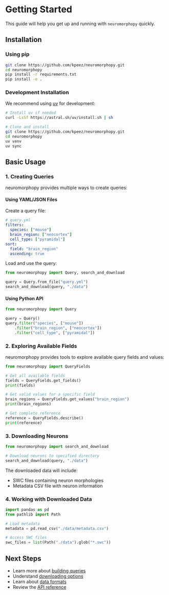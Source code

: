 # Getting Started

This guide will help you get up and running with `neuromorphopy` quickly.

## Installation

### Using pip

```bash
git clone https://github.com/kpeez/neuromorphopy.git
cd neuromorphopy
pip install -r requirements.txt
pip install -e .
```

### Development Installation

We recommend using [uv](https://github.com/astral-sh/uv) for development:

```bash
# Install uv if needed
curl -LsSf https://astral.sh/uv/install.sh | sh

# Clone and install
git clone https://github.com/kpeez/neuromorphopy.git
cd neuromorphopy
uv venv
uv sync
```

## Basic Usage

### 1. Creating Queries

neuromorphopy provides multiple ways to create queries:

#### Using YAML/JSON Files

Create a query file:

```yaml
# query.yml
filters:
  species: ["mouse"]
  brain_region: ["neocortex"]
  cell_type: ["pyramidal"]
sort:
  field: "brain_region"
  ascending: true
```

Load and use the query:

```python
from neuromorphopy import Query, search_and_download

query = Query.from_file("query.yml")
search_and_download(query, "./data")
```

#### Using Python API

```python
from neuromorphopy import Query

query = Query()
query.filter("species", ["mouse"])
    .filter("brain_region", ["neocortex"])
    .filter("cell_type", ["pyramidal"])
```

### 2. Exploring Available Fields

neuromorphopy provides tools to explore available query fields and values:

```python
from neuromorphopy import QueryFields

# Get all available fields
fields = QueryFields.get_fields()
print(fields)

# Get valid values for a specific field
brain_regions = QueryFields.get_values("brain_region")
print(brain_regions)

# Get complete reference
reference = QueryFields.describe()
print(reference)
```

### 3. Downloading Neurons

```python
from neuromorphopy import search_and_download

# Download neurons to specified directory
search_and_download(query, "./data")
```

The downloaded data will include:

- SWC files containing neuron morphologies
- Metadata CSV file with neuron information

### 4. Working with Downloaded Data

```python
import pandas as pd
from pathlib import Path

# Load metadata
metadata = pd.read_csv("./data/metadata.csv")

# Access SWC files
swc_files = list(Path("./data").glob("*.swc"))
```

## Next Steps

- Learn more about [building queries](user_guide/queries.md)
- Understand [downloading options](user_guide/downloading.md)
- Learn about [data formats](user_guide/data_formats.md)
- Review the [API reference](api_reference/client.md)
